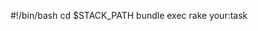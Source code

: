 <!-- layout:code post: 1993-09-26-running-rake-tasks_deployment-hooks -->


&#35;!/bin/bash
cd $STACK&#95;PATH
bundle exec rake your:task
